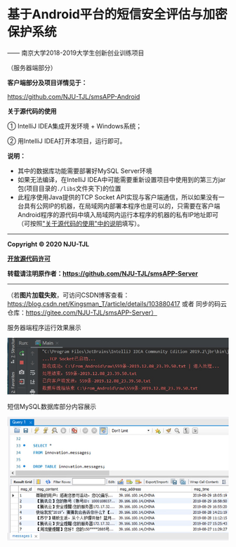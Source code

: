 

# 基于Android平台的短信安全评估与加密保护系统

 —— 南京大学2018-2019大学生创新创业训练项目

（服务器端部分）  

**客户端部分及项目详情见于：**

https://github.com/NJU-TJL/smsAPP-Android



**关于源代码的使用**

① IntelliJ IDEA集成开发环境 + Windows系统；

② 用IntelliJ IDEA打开本项目，运行即可。

**说明：**

+ 其中的数据库功能需要部署好MySQL Server环境
+ 如果无法编译，在IntelliJ IDEA中可能需要重新设置项目中使用到的第三方jar包(项目目录的`./libs`文件夹下)的位置
+ 此程序使用Java提供的TCP Socket API实现与客户端通信，所以如果没有一台具有公网IP的机器，在局域网内部署本程序也是可以的，只需要在客户端Android程序的源代码中填入局域网内运行本程序的机器的私有IP地址即可（可按照["关于源代码的使用"中的说明](https://github.com/NJU-TJL/smsAPP-Android)填写）。

****

**Copyright © 2020 NJU-TJL**  

**[开放源代码许可](https://github.com/NJU-TJL/smsAPP-Server/blob/master/LICENSE)**

**转载请注明原作者：https://github.com/NJU-TJL/smsAPP-Server**  

****

（若**图片加载失败**，可访问CSDN博客查看：https://blog.csdn.net/Kingsman_T/article/details/103880417 或者 同步的码云仓库：https://gitee.com/NJU-TJL/smsAPP-Server）

服务器端程序运行效果展示

<img src="./ImageMD/服务器端程序运行效果展示.jpg" width="600" />

短信MySQL数据库部分内容展示

<img src="./ImageMD/短信MySQL数据库部分内容展示.jpg" width="600" />